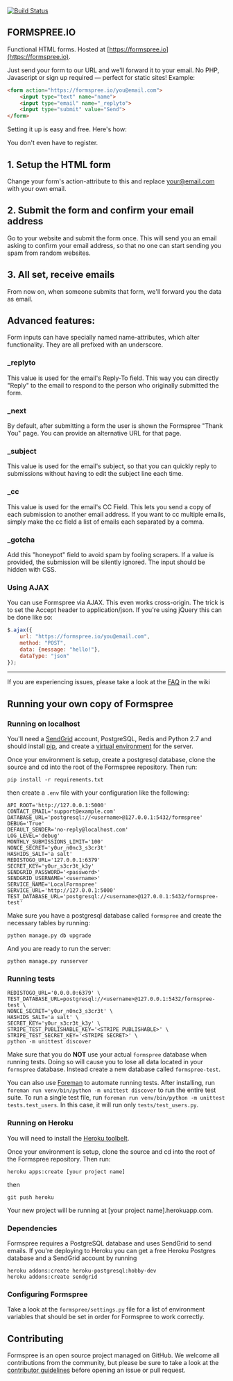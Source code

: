 [![Build Status](https://travis-ci.org/formspree/formspree.svg?branch=master)](https://travis-ci.org/formspree/formspree)

FORMSPREE.IO
------------

Functional HTML forms. Hosted at [https://formspree.io](https://formspree.io).

Just send your form to our URL and we'll forward it to your email. No PHP, Javascript or sign up required — perfect for static sites!
Example:
```html
<form action="https://formspree.io/you@email.com">
    <input type="text" name="name">
    <input type="email" name="_replyto">
    <input type="submit" value="Send">
</form>
```
Setting it up is easy and free. Here's how:

You don't even have to register.

## 1. Setup the HTML form

Change your form's action-attribute to this and replace your@email.com with your own email.

## 2. Submit the form and confirm your email address

Go to your website and submit the form once. This will send you an email asking to confirm your email address, so that no one can start sending you spam from random websites.

## 3. All set, receive emails

From now on, when someone submits that form, we'll forward you the data as email.

## Advanced features:

Form inputs can have specially named name-attributes, which alter functionality. They are all prefixed with an underscore.

### _replyto

This value is used for the email's Reply-To field. This way you can directly "Reply" to the email to respond to the person who originally submitted the form.

### _next

By default, after submitting a form the user is shown the Formspree "Thank You" page. You can provide an alternative URL for that page.

### _subject

This value is used for the email's subject, so that you can quickly reply to submissions without having to edit the subject line each time.

### _cc

This value is used for the email's CC Field. This lets you send a copy of each submission to another email address. If you want to cc multiple emails, simply make the cc field a list of emails each separated by a comma.

### _gotcha

Add this "honeypot" field to avoid spam by fooling scrapers. If a value is provided, the submission will be silently ignored. The input should be hidden with CSS.

### Using AJAX

You can use Formspree via AJAX. This even works cross-origin. The trick is to set the Accept header to application/json. If you're using jQuery this can be done like so:
```javascript
$.ajax({
    url: "https://formspree.io/you@email.com",
    method: "POST",
    data: {message: "hello!"},
    dataType: "json"
});
```
--------

If you are experiencing issues, please take a look at the [FAQ](../../wiki/Frequently-Asked-Questions) in the wiki


Running your own copy of Formspree
----------------------------------

### Running on localhost

You'll need a [SendGrid](https://sendgrid.com/) account, PostgreSQL, Redis and Python 2.7 and should install [pip](https://pip.pypa.io/en/latest/installing.html), and create a [virtual environment](http://docs.python-guide.org/en/latest/dev/virtualenvs/) for the server.

Once your environment is setup, create a postgresql database, clone the source and cd into the root of the Formspree repository. Then run:

    pip install -r requirements.txt

then create a `.env` file with your configuration like the following:

    API_ROOT='http://127.0.0.1:5000'
    CONTACT_EMAIL='support@example.com'
    DATABASE_URL='postgresql://<username>@127.0.0.1:5432/formspree'
    DEBUG='True'
    DEFAULT_SENDER='no-reply@localhost.com'
    LOG_LEVEL='debug'
    MONTHLY_SUBMISSIONS_LIMIT='100'
    NONCE_SECRET='y0ur_n0nc3_s3cr3t'
    HASHIDS_SALT='a salt'
    REDISTOGO_URL='127.0.0.1:6379'
    SECRET_KEY='y0ur_s3cr3t_k3y'
    SENDGRID_PASSWORD='<password>'
    SENDGRID_USERNAME='<username>'
    SERVICE_NAME='LocalFormspree'
    SERVICE_URL='http://127.0.0.1:5000'
    TEST_DATABASE_URL='postgresql://<username>@127.0.0.1:5432/formspree-test'

Make sure you have a postgresql database called `formspree` and create the necessary tables by running:

    python manage.py db upgrade

And you are ready to run the server:

    python manage.py runserver

### Running tests

    REDISTOGO_URL='0.0.0.0:6379' \
    TEST_DATABASE_URL=postgresql://<username>@127.0.0.1:5432/formspree-test \
    NONCE_SECRET='y0ur_n0nc3_s3cr3t' \
    HASHIDS_SALT='a salt' \
    SECRET_KEY='y0ur_s3cr3t_k3y' \
    STRIPE_TEST_PUBLISHABLE_KEY='<STRIPE PUBLISHABLE>' \
    STRIPE_TEST_SECRET_KEY='<STRIPE SECRET>' \
    python -m unittest discover
    
Make sure that you do **NOT** use your actual `formspree` database when running tests. Doing so will cause you to lose all data located in your `formspree` database. Instead create a new database called `formspree-test`.

You can also use [Foreman](https://github.com/ddollar/foreman) to automate running tests. After installing, run `foreman run venv/bin/python -m unittest discover` to run the entire test suite. To run a single test file, run `foreman run venv/bin/python -m unittest tests.test_users`. In this case, it will run only `tests/test_users.py`.

### Running on Heroku

You will need to install the [Heroku toolbelt](https://toolbelt.heroku.com/).

Once your environment is setup, clone the source and cd into the root of the Formspree repository. Then run:

    heroku apps:create [your project name]

then

    git push heroku

Your new project will be running at [your project name].herokuapp.com.


### Dependencies

Formspree requires a PostgreSQL database and uses SendGrid to send emails. If you're deploying to Heroku you can get a free Heroku Postgres database and a SendGrid account by running

    heroku addons:create heroku-postgresql:hobby-dev
    heroku addons:create sendgrid

### Configuring Formspree

Take a look at the `formspree/settings.py` file for a list of environment variables that should be set in order for Formspree to work correctly.



Contributing
----------------------------------

Formspree is an open source project managed on GitHub. We welcome all contributions from the community, but please be sure to take a look at the [contributor guidelines](/.github/CONTRIBUTING.md) before opening an issue or pull request.

